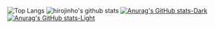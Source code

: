 
![Top Langs](https://github-readme-stats.vercel.app/api/top-langs/?username=hirojinho&count_private=true&layout=compact&hide=css,html) ![hirojinho's github stats](https://github-readme-stats.vercel.app/api?username=hirojinho&count_private=true&show_icons=true&theme=onedark)
[![Anurag's GitHub stats-Dark](https://github-readme-stats.vercel.app/api?username=hirojinho&show_icons=true&theme=dark#gh-dark-mode-only)](https://github.com/hirojinho/github-readme-stats#gh-dark-mode-only)
[![Anurag's GitHub stats-Light](https://github-readme-stats.vercel.app/api?username=hirojinho&show_icons=true&theme=default#gh-light-mode-only)](https://github.com/hirojinho/github-readme-stats#gh-light-mode-only)
